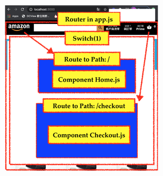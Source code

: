![Image of Yaktocat](https://github.com/DoungBarry/amazon_challenage-BarryYu/blob/master/Screen%20Shot%202020-10-17%20at%205.18.44%20PM.png)
